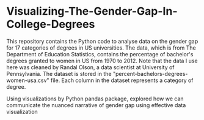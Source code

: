 # Visualizing-The-Gender-Gap-In-College-Degrees

This repository contains the Python code to analyse data on the gender gap for 17 categories of degrees in US universities. The data, which is from The Department of Education Statistics, contains the percentage of bachelor's degrees granted to women in US from 1970 to 2012. Note that the data I use here was cleaned by Randal Olson, a data scientist at University of Pennsylvania. The dataset is stored in the "percent-bachelors-degrees-women-usa.csv" file. Each column in the dataset represents a category of degree.

Using visualizations by Python pandas package, explored how we can communicate the nuanced narrative of gender gap using effective data visualization


